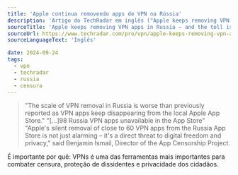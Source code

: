```yaml
---
title: 'Apple continua removendo apps de VPN na Rússia'
description: 'Artigo do TechRadar em inglês ("Apple keeps removing VPN apps in Russia – and the toll is worse than we thought"), sobre a escala m eque a Apple está removendo  aplicativos de VPN na Rússia para atender ao governo russo.'
sourceTitle: 'Apple keeps removing VPN apps in Russia – and the toll is worse than we thought'
sourceUrl: https://www.techradar.com/pro/vpn/apple-keeps-removing-vpn-apps-in-russia-and-the-toll-is-worse-than-we-thought
sourceLanguageText: 'Inglês'

date: 2024-09-24
tags:
  - vpn
  - techradar
  - russia
  - censura
---
```


> "The scale of VPN removal in Russia is worse than previously reported as VPN apps keep disappearing from the local Apple App Store."
> "[...]98 Russia VPN apps unavailable in the App Store"
> "Apple's silent removal of close to 60 VPN apps from the Russia App Store is not just alarming – it's a direct threat to digital freedom and privacy," said Benjamin Ismail, Director of the App Censorship Project.

É importante por quê: VPNs é uma das ferramentas mais importantes para combater censura, proteção de dissidentes e privacidade dos cidadãos.



